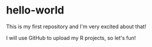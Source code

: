 # hello-world

This is my first repository and I'm very excited about that!

I will use GitHub to upload my R projects, so let's fun!
